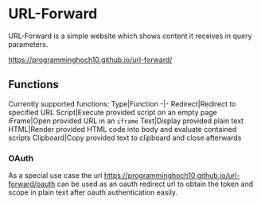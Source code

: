 # URL-Forward

URL-Forward is a simple website which shows content it receives in query parameters.

https://programminghoch10.github.io/url-forward/

## Functions

Currently supported functions:
Type|Function
-|-
Redirect|Redirect to specified URL
Script|Execute provided script on an empty page
iFrame|Open provided URL in an `iframe`
Text|Display provided plain text
HTML|Render provided HTML code into body and evaluate contained scripts
Clipboard|Copy provided text to clipboard and close afterwards

### OAuth

As a special use case the url
https://programminghoch10.github.io/url-forward/oauth
can be used as an oauth redirect url
to obtain the token and scope in plain text
after oauth authentication easily.
